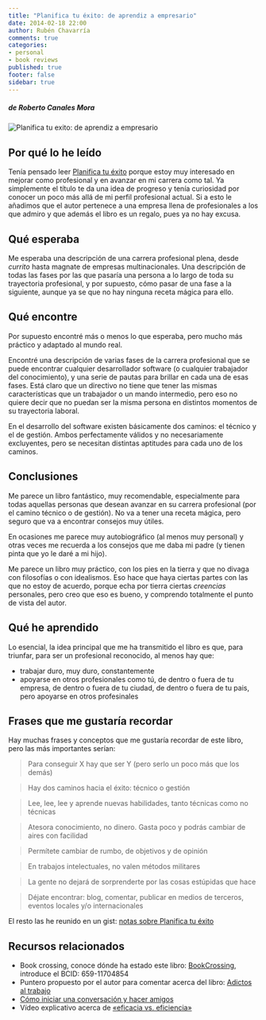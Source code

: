 ```yaml
---
title: "Planifica tu éxito: de aprendiz a empresario"
date: 2014-02-18 22:00
author: Rubén Chavarría
comments: true
categories: 
- personal
- book reviews
published: true
footer: false
sidebar: true
---
```


##### de Roberto Canales Mora

![Planifica tu exito: de aprendiz a empresario](http://ecx.images-amazon.com/images/I/810ghYlRMFL._SL1500_.jpg)

## Por qué lo he leído

Tenía pensado leer [Planifica tu éxito] porque estoy muy interesado en mejorar como profesional
y en avanzar en mi carrera como tal. Ya simplemente el título te da una idea de progreso y tenía
curiosidad por conocer un poco más allá de mi perfil profesional actual. Si a esto le añadimos
que el autor pertenece a una empresa llena de profesionales a los que admiro y que
además el libro es un regalo, pues ya no hay excusa.

<!-- more -->

## Qué esperaba

Me esperaba una descripción de una carrera profesional plena, desde *currito* hasta
magnate de empresas multinacionales. Una descripción de todas las fases por las que
pasaría una persona a lo largo de toda su trayectoria profesional, y por supuesto,
cómo pasar de una fase a la siguiente, aunque ya se que no hay ninguna 
receta mágica para ello.

## Qué encontre

Por supuesto encontré más o menos lo que esperaba, pero mucho más práctico y 
adaptado al mundo real. 

Encontré una descripción de varias fases de la carrera profesional que se puede
encontrar cualquier desarrollador software (o cualquier trabajador del conocimiento),
y una serie de pautas para brillar en cada una de esas fases. Está claro que un
directivo no tiene que tener las mismas características que un trabajador o un mando
intermedio, pero eso no quiere decir que no puedan ser la misma persona en distintos
momentos de su trayectoria laboral.

En el desarrollo del software existen básicamente dos caminos: el técnico y el de gestión.
Ambos perfectamente válidos y no necesariamente excluyentes, pero se necesitan
distintas aptitudes para cada uno de los caminos.

## Conclusiones

Me parece un libro fantástico, muy recomendable, especialmente para todas aquellas
personas que desean avanzar en su carrera profesional (por el camino técnico o de
gestión). No va a tener una receta mágica, pero seguro que va a encontrar consejos
muy útiles.

En ocasiones me parece muy autobiográfico (al menos muy personal) y otras veces me
recuerda a los consejos que me daba mi padre (y tienen pinta que yo le daré a mi hijo). 

Me parece un libro muy práctico, con los pies en la tierra y que no divaga con 
filosofías o con idealismos. Eso hace que haya ciertas partes con las que no estoy
de acuerdo, porque echa por tierra ciertas *creencias* personales, pero creo que eso
es bueno, y comprendo totalmente el punto de vista del autor.

## Qué he aprendido

Lo esencial, la idea principal que me ha transmitido el libro es que, para triunfar,
para ser un profesional reconocido, al menos hay que:

- trabajar duro, muy duro, constantemente
- apoyarse en otros profesionales como tú, de dentro o fuera de tu empresa, de
dentro o fuera de tu ciudad, de dentro o fuera de tu pais, pero apoyarse en 
otros profesinales

## Frases que me gustaría recordar

Hay muchas frases y conceptos que me gustaría recordar de este libro, pero las
más importantes serían:


> Para conseguir X hay que ser Y (pero serlo un poco más que los demás)

> Hay dos caminos hacia el éxito: técnico o gestión

> Lee, lee, lee y aprende nuevas habilidades, tanto técnicas como no técnicas

> Atesora conocimiento, no dinero. Gasta poco y podrás cambiar de aires con facilidad

> Permítete cambiar de rumbo, de objetivos y de opinión

> En trabajos intelectuales, no valen métodos militares

> La gente no dejará de sorprenderte por las cosas estúpidas que hace

> Déjate encontrar: blog, comentar, publicar en medios de terceros, eventos locales
y/o internacionales

El resto las he reunido en un gist: [notas sobre Planifica tu éxito]

## Recursos relacionados

- Book crossing, conoce dónde ha estado este libro: [BookCrossing],
introduce el BCID: 659-11704854
- Puntero propuesto por el autor para comentar acerca del libro:
[Adictos al trabajo]
- [Cómo iniciar una conversación y hacer amigos]
- Vídeo explicativo acerca de [«eficacia vs. eficiencia»]

[Planifica tu éxito]: http://www.amazon.es/Planifica-tu-%C3%A9xito-aprendiz-empresario/dp/841545757X/ref=sr_1_1?s=books&ie=UTF8&qid=1392882947&sr=1-1
[notas sobre Planifica tu éxito]: https://github.com/rchavarria/blog-post-incubator/blob/master/published-book-notes/planifica-exito-by-roberto-canales.md
[BookCrossing]: http://bookcrossing.com
[Adictos al trabajo]: www.adictosaltrabajo.com/book_section.inc.php?book=2
[Cómo iniciar una conversación y hacer amigos]: http://www.profiteditorial.com/libros-para-vivir-mejor/habilidades-personales/c%C3%B3mo-iniciar-una-conversaci%C3%B3n-y-hacer-amigos
[«eficacia vs. eficiencia»]: http://www.youtube.com/watch?v=vCbfJGCda7E
